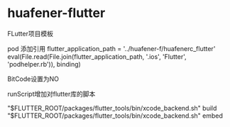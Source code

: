 # huafener-flutter
FLutter项目模板

pod 添加引用
flutter_application_path = '../huafener-f/huafenerc_flutter'
eval(File.read(File.join(flutter_application_path, '.ios', 'Flutter', 'podhelper.rb')), binding)

BitCode设置为NO

runScript增加对flutter库的脚本


"$FLUTTER_ROOT/packages/flutter_tools/bin/xcode_backend.sh" build 
"$FLUTTER_ROOT/packages/flutter_tools/bin/xcode_backend.sh" embed
